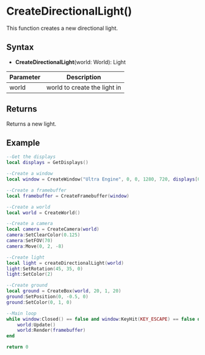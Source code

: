 # CreateDirectionalLight()

This function creates a new directional light.

## Syntax

- **CreateDirectionalLight**(world: World): Light

| Parameter | Description |
|---|---|
| world | world to create the light in |

## Returns

Returns a new light.

## Example

```lua
--Get the displays
local displays = GetDisplays()

--Create a window
local window = CreateWindow("Ultra Engine", 0, 0, 1280, 720, displays[0], WINDOW_CENTER | WINDOW_TITLEBAR)

--Create a framebuffer
local framebuffer = CreateFramebuffer(window)

--Create a world
local world = CreateWorld()

--Create a camera
local camera = CreateCamera(world)
camera:SetClearColor(0.125)
camera:SetFOV(70)
camera:Move(0, 2, -8)

--Create light
local light = createDirectionalLight(world)
light:SetRotation(45, 35, 0)
light:SetColor(2)

--Create ground
local ground = CreateBox(world, 20, 1, 20)
ground:SetPosition(0, -0.5, 0)
ground:SetColor(0, 1, 0)

--Main loop
while window:Closed() == false and window:KeyHit(KEY_ESCAPE) == false do
    world:Update()
    world:Render(framebuffer)
end

return 0
```
